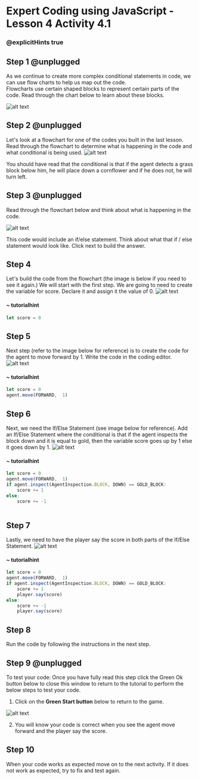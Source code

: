 # Expert Coding using JavaScript - Lesson 4 Activity 4.1
### @explicitHints true

## Step 1 @unplugged

As we continue to create more complex conditional statements in code, we can use flow charts to help us map out the code.  
Flowcharts use certain shaped blocks to represent certain parts of the code. Read through the chart below to learn about these blocks.  

![alt text](https://expertjs.codingcredentials.com/Lesson4/4.1/4.1.JPG?raw=true  "Flowchart")

## Step 2 @unplugged

Let's look at a flowchart for one of the codes you built in the last lesson. 
Read through the flowchart to determine what is happening in the code and what conditional is being used. 
![alt text](https://expertjs.codingcredentials.com/Lesson4/4.1/4.2.JPG?raw=true  "Flowchart")

You should have read that the conditional is that if the agent detects a grass block below him, he will place down a cornflower and if he does not, he will turn left. 

## Step 3 @unplugged
Read through the flowchart below and think about what is happening in the code.  

![alt text](https://expertjs.codingcredentials.com/Lesson4/4.1/4.3.3.JPG?raw=true  "Flowchart")

This code would include an if/else statement.  Think about what that if / else statement would look like.  Click next to build the answer. 

## Step 4 

Let's build the code from the flowchart (the image is below if you need to see it again.) We will start with the first step.  We are going to need to create the variable for score. Declare it and assign it the value of 0. 
![alt text](https://expertjs.codingcredentials.com/Lesson4/4.1/4.3.3.JPG?raw=true  "Flowchart")

#### ~ tutorialhint

```javascript
let score = 0

```

## Step 5

Next step (refer to the image below for reference) is to create the code for the agent to move forward by 1. 
Write the code in the coding editor. 
![alt text](https://expertjs.codingcredentials.com/Lesson4/4.1/4.3.3.JPG?raw=true  "Flowchart")

 
#### ~ tutorialhint

```javascript
let score = 0
agent.move(FORWARD,  1)
```

## Step 6
Next, we need the If/Else Statement (see image below for reference). 
Add an If/Else Statement where the conditional is that if the agent inspects the block down and it is equal to gold, then the variable score goes up by 1 else it goes down by 1. 
![alt text](https://expertjs.codingcredentials.com/Lesson4/4.1/4.3.3.JPG?raw=true  "Flowchart")

#### ~ tutorialhint

```javascript
let score = 0
agent.move(FORWARD,  1)
if agent.inspect(AgentInspection.BLOCK, DOWN) == GOLD_BLOCK:
	score += 1
else:
	score += -1
	
```

## Step 7
Lastly, we need to have the player say the score in both parts of the If/Else Statement. 
![alt text](https://expertjs.codingcredentials.com/Lesson4/4.1/4.3.3.JPG?raw=true  "Flowchart")

#### ~ tutorialhint

```javascript
let score = 0
agent.move(FORWARD,  1)
if agent.inspect(AgentInspection.BLOCK, DOWN) == GOLD_BLOCK:
	score += 1
	player.say(score)
else:
	score += -1
	player.say(score)
```

## Step 8
Run the code by following the instructions in the next step.


## Step 9 @unplugged
To test your code:
Once you have fully read this step click the Green Ok button below to close this window to return to the tutorial to perform the below steps to test your code.

1. Click on the **Green Start button** below to return to the game.

  

![alt text](https://expertjs.codingcredentials.com/Lesson1/1.1/1.JPG?raw=true  "Start")

2.  You will know your code is correct when you see the agent move forward and the player say the score.  

## Step 10

When your code works as expected move on to the next activity.
If it does not work as expected, try to fix and test again.